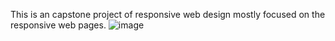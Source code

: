 This is an capstone project of responsive web design mostly focused on the responsive web pages.
![image](https://user-images.githubusercontent.com/101639758/227698375-2d270442-5a7b-4625-9d5f-1837934743a4.png)
